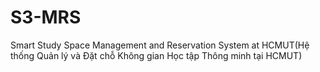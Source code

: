 # S3-MRS
Smart Study Space Management and Reservation System at HCMUT(Hệ thống Quản lý và Đặt chỗ Không gian Học tập Thông minh tại HCMUT)

